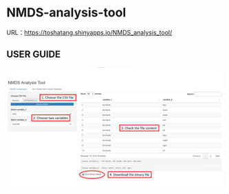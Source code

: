 # NMDS-analysis-tool

URL：https://toshatang.shinyapps.io/NMDS_analysis_tool/  

## USER GUIDE

![CSV](https://github.com/ToshaETang/NMDS-analysis-tool/blob/main/picture/CSV.png)  
